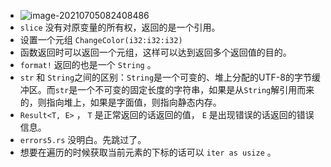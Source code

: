 + ![image-20210705082408486](C:\Users\雨初\AppData\Roaming\Typora\typora-user-images\image-20210705082408486.png)
+ `slice` 没有对原变量的所有权，返回的是一个引用。
+ 设置一个元组 `ChangeColor(i32:i32:i32)` 
+ 函数返回时可以返回一个元组，这样可以达到返回多个返回值的目的。
+ `format!` 返回的也是一个 `String` 。
+ `str` 和 `String`之间的区别：`String`是一个可变的、堆上分配的UTF-8的字节缓冲区。而`str`是一个不可变的固定长度的字符串，如果是从`String`解引用而来的，则指向堆上，如果是字面值，则指向静态内存。
+ `Result<T, E>` ， `T` 是正常返回的话返回的值， `E` 是出现错误的话返回的错误信息。
+ `errors5.rs` 没明白。先跳过了。
+ 想要在遍历的时候获取当前元素的下标的话可以 `iter as usize` 。